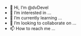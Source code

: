 - 👋 Hi, I’m @dvDevel
- 👀 I’m interested in ...
- 🌱 I’m currently learning ...
- 💞️ I’m looking to collaborate on ...
- 📫 How to reach me ...

<!---
dvDevel/dvDevel is a ✨ special ✨ repository because its `README.md` (this file) appears on your GitHub profile.
You can click the Preview link to take a look at your changes.
--->
